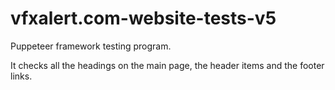 # vfxalert.com-website-tests-v5

Puppeteer framework testing program.

It checks all the headings on the main page, the header items and the footer links.
